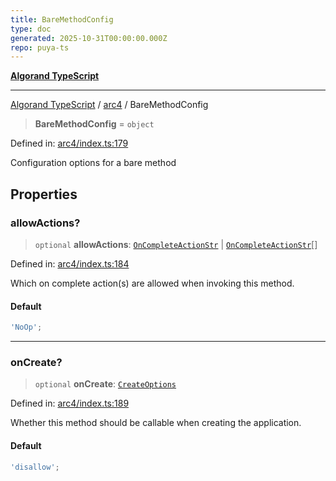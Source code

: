 ```yaml
---
title: BareMethodConfig
type: doc
generated: 2025-10-31T00:00:00.000Z
repo: puya-ts
---
```


[**Algorand TypeScript**](docs/_md/README)

---

[Algorand TypeScript](docs/_md/modules) / [arc4](/reference/algorand-typescript/api/arc4/readme/) / BareMethodConfig

> **BareMethodConfig** = `object`

Defined in: [arc4/index.ts:179](https://github.com/algorandfoundation/puya-ts/blob/main/packages/algo-ts/src/arc4/index.ts#L179)

Configuration options for a bare method

## Properties

### allowActions?

> `optional` **allowActions**: [`OnCompleteActionStr`](/reference/algorand-typescript/api/index/type-aliases/oncompleteactionstr/) \| [`OnCompleteActionStr`](/reference/algorand-typescript/api/index/type-aliases/oncompleteactionstr/)[]

Defined in: [arc4/index.ts:184](https://github.com/algorandfoundation/puya-ts/blob/main/packages/algo-ts/src/arc4/index.ts#L184)

Which on complete action(s) are allowed when invoking this method.

#### Default

```ts
'NoOp';
```

---

### onCreate?

> `optional` **onCreate**: [`CreateOptions`](CreateOptions)

Defined in: [arc4/index.ts:189](https://github.com/algorandfoundation/puya-ts/blob/main/packages/algo-ts/src/arc4/index.ts#L189)

Whether this method should be callable when creating the application.

#### Default

```ts
'disallow';
```
